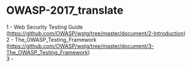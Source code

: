 # OWASP-2017_translate
1 -  Web Security Testing Guide (https://github.com/OWASP/wstg/tree/master/document/2-Introduction)<br>
2 - The_OWASP_Testing_Framework (https://github.com/OWASP/wstg/tree/master/document/3-The_OWASP_Testing_Framework)<br>
3 - 
